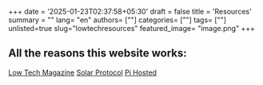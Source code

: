 +++
date = '2025-01-23T02:37:58+05:30'
draft = false
title = 'Resources'
summary = ""
lang= "en"
authors= [""]
categories= [""]
tags= [""]
unlisted=true
slug="lowtechresources"
featured_image= "image.png"
+++

## All the reasons this website works:

[Low Tech Magazine](https://solar.lowtechmagazine.com/)
[Solar Protocol](https://solarprotocol.net/)
[Pi Hosted](https://pi-hosted.com/)

